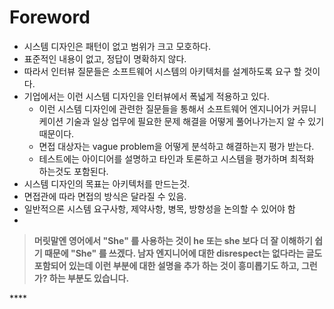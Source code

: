 # Foreword

* 시스템 디자인은 패턴이 없고 범위가 크고 모호하다.
* 표준적인 내용이 없고, 정답이 명확하지 않다.
* 따라서 인터뷰 질문들은 소프트웨어 시스템의 아키텍처를 설계하도록 요구 할 것이다. 
* 기업에서는 이런 시스템 디자인을 인터뷰에서 폭넓게 적용하고 있다.
  * 이런 시스템 디자인에 관련한 질문들을 통해서 소프트웨어 엔지니어가 커뮤니케이션 기술과 일상 업무에 필요한 문제 해결을 어떻게 풀어나가는지 알 수 있기 때문이다.
  * 면접 대상자는 vague problem을 어떻게 분석하고 해결하는지 평가 받는다.
  * 테스트에는 아이디어를 설명하고 타인과 토론하고 시스템을 평가하며 최적화 하는것도 포함된다.
* 시스템 디자인의 목표는 아키텍처를 만드는것.
* 면접관에 따라 면접의 방식은 달라질 수 있음.
* 일반적으론 시스템 요구사항, 제약사항, 병목, 방향성을 논의할 수 있어야 함
* 
> **머릿말엔 영어에서 "She" 를 사용하는 것이 he 또는 she 보다 더 잘 이해하기 쉽기 때문에 "She" 를 쓰겠다. 남자 엔지니어에 대한 disrespect는 없다라는 글도 포함되어 있는데 이런 부분에 대한 설명을 추가 하는 것이 흥미롭기도 하고, 그런가? 하는 부분도 있습니다.**

\*\*\*\*

